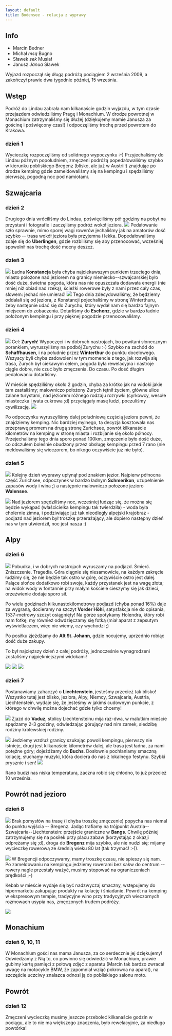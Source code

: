 ```yaml
---
layout: default
title: Bodensee - relacja z wyprawy
---
```


## Info
 * Marcin Bedner
 * Michał <em>msq</em> Bugno
 * Sławek <em>sek</em> Musiał
 * Janusz <em>Janua</em> Sławek

Wyjazd rozpoczął się długą podróżą pociągiem 2 września 2009, a zakończył prawie
dwa tygodnie później, 15 września.

## Wstęp
Podróż do Lindau zabrała nam kilkanaście godzin wyjazdu, w tym czasie przejazdem
odwiedziliśmy Pragę i Monachium. W drodze powrotnej w Monachium zatrzymaliśmy
się dłużej (dziękujemy mamie Janusza za gościnę i poświęcony czas!) i
odpoczęliśmy trochę przed powrotem do Krakowa.

### dzień 1
Wycieczkę rozpoczęliśmy od solidnego wypoczynku :-) Przyjechaliśmy do Lindau
późnym popołudniem, zmęczeni podróżą popedałowaliśmy szybko w kierunku
pobliskiego Bregenz (blisko, ale już w Austrii!) znajdując po drodze kemping gdzie
zameldowaliśmy się na kempingu i spędziliśmy pierwszą, pogodną noc pod namiotami.

## Szwajcaria

### dzień 2
Drugiego dnia wróciliśmy do Lindau, poświęciliśmy pół godziny na pobyt na przystani i
fotografie i zaczęliśmy podróż wokół jeziora.
<a href="./images/bodensee/04_01.jpg"><img src="./images/bodensee/04_01_thumb.jpg" class="right" /></a>
Pedałowanie szło sprawnie, mimo sporej wagi rowerów jechaliśmy jak na amatorów dość
szybko -- trasa wokół jeziora była przyjemna i lekka. Dopedałowaliśmy zdaje się do
**Uberlingen**, gdzie rozbiliśmy się aby przenocować, wcześniej spowolnił nas trochę dość
mocny deszcz.

### dzień 3
<a href="./images/bodensee/05_01.jpg"><img src="./images/bodensee/05_01_thumb.jpg" class="left" /></a>
Ładna **Konstancja** była chyba najciekawszym punktem trzeciego dnia, miasto
położone nad jeziorem na granicy niemiecko--szwajcarskiej było dość duże, świetna
pogoda, która nas nie opuszczała dodawała energii (nie mniej niż obiad nad rzeką),
ścieżki rowerowe były z nami przez cały czas, słowem: jechać nie umierać!
<a href="./images/bodensee/05_02.jpg"><img src="./images/bodensee/05_02_thumb.jpg" class="right" /></a>
Tego dnia zdecydowaliśmy, że będziemy oddalali się od jeziora, z Konstancji pojechaliśmy
w stronę Winterthuru, żeby następnie udać się do Zurychu, który wydał nam się
bardzo fajnym miejscem do zobaczenia.  Dotarliśmy do **Eschenz**, gdzie w bardzo ładnie
położonym kempingu i przy pięknej pogodzie przenocowaliśmy.

### dzień 4
<a href="./images/bodensee/06_01.jpg"><img src="./images/bodensee/06_01_thumb.jpg" class="right" /></a>
Cel: **Zurych**! Wypoczęci i w dobrych nastrojach, bo powitani słonecznym porankiem,
wyruszyliśmy na podbój Zurychu :-) Szybko na zachód do **Schaffhausen**, i na
południe przez **Winterthur** do punktu docelowego. Wszyscy byli chyba zadowoleni w
tym momencie z tego, jak rozwija się trasa, Zurych był ciekawym celem, pogoda była
rewelacyjna i nastroje ciągle dobre, nie czuć było zmęczenia. Do czasu. Po dość
długim pedałowaniu dotarliśmy.

W mieście spędziliśmy około 2 godzin, chyba za krótko jak na widoki jakie tam
zastaliśmy; malowniczo położony Zurych tętnił życiem, główne ulice zalane
turystami, nad jeziorem różnego rodzaju rozrywki (cyrkowcy, wesołe miasteczka i
wata cukrowa ;d) przyciągały masę ludzi, poczuliśmy cywilizację.
<a href="./images/bodensee/06_02.jpg"><img src="./images/bodensee/06_02_thumb.jpg" class="left" /></a>

Po odpoczynku wyruszyliśmy dalej południową częścią jeziora pewni, że znajdziemy
kemping. Nic bardziej mylnego, ta decyzja kosztowała nas przeprawę promem na
drugą stronę Zurichsee, powrót kilkanaście kilometrów na kemping w stronę
miasta i rozbijanie się około północy. Przejechaliśmy tego dnia sporo ponad
100km, zmęczenie było dość duże, co odczułem boleśnie obudzony przez obsługę
kempingu przed 7 rano (nie meldowaliśmy się wieczorem, bo nikogo oczywiście już
nie było).

### dzień 5
<a href="./images/bodensee/07_01.jpg"><img src="./images/bodensee/07_01_thumb.jpg" class="left" /></a>
Kolejny dzień wyprawy upłynął pod znakiem jezior. Najpierw północna część
Zurichsee, odpoczynek w bardzo ładnym **Schmerikon**, uzupełnienie zapasów wody i
wina ;) a następnie malowniczo położone jezioro **Walensee**.

<a href="./images/bodensee/07_02.jpg"><img src="./images/bodensee/07_02_thumb.jpg" class="left" /></a>
Nad jeziorem spędziliśmy noc, wcześniej łudząc się, że można się będzie wykąpać
(właścicielka kempingu tak twierdziła) - woda była cholernie zimna, i
podziwiając już tak nieodległy alpejski krajobraz - podjazd nad jeziorem był
troszkę przerażający, ale dopiero następny dzień nas w tym utwierdził, noc jest
nasza :)

## Alpy

### dzień 6
<a href="./images/bodensee/08_01.jpg"><img src="./images/bodensee/08_01_thumb.jpg" class="left" /></a>
Pobudka, i w dobrych nastrojach wyruszamy na podjazd. Śmierć. Zniszczenie.
Tragedia. Góra ciągnie się niesamowicie, na każdym zakręcie łudzimy się, że nie
będzie tak ostro w górę, oczywiście ostro jest dalej. Palące słońce dodatkowo
robi swoje, każdy przystanek jest na wagę złota; na widok wody w fontannie przy
małym kościele cieszymy się jak dzieci, orzeźwienie dodaje sporo sił.

Po wielu godzinach kilkunastokilometrowy podjazd (chyba ponad 16%) daje za
wygraną, docieramy na szczyt **Vorder Höhi**, satysfakcja nie do opisania,
1537-metrowy szczyt osiągnięty! Na górze spotykamy Holendra, który robi nam
fotkę, my również odwdzięczamy się fotką (miał aparat z zepsutym wyświetlaczem,
więc nie wiemy, czy wychodzi ;)

Po posiłku zjeżdżamy do **Alt St. Johann**, gdzie nocujemy, uprzednio robiąc dość
duże zakupy.

To był najcięższy dzień z całej podróży, jednocześnie wynagrodzeni zostaliśmy
najpiękniejszymi widokami!

<a href="./images/bodensee/08_02.jpg"><img src="./images/bodensee/08_02_thumb.jpg" class="left" /></a>
<a href="./images/bodensee/08_03.jpg"><img src="./images/bodensee/08_03_thumb.jpg" class="left" /></a>
<a href="./images/bodensee/08_04.jpg"><img src="./images/bodensee/08_04_thumb.jpg" class="left" /></a>

### dzień 7
Postanawiamy zahaczyć o **Liechtenstein**, jesteśmy przecież tak blisko! Wszystko tutaj
jest blisko, jeziora, Alpy, Niemcy, Szwajcaria, Austria, Liechtenstein, wydaje się,
że jesteśmy w jakimś cudownym punkcie, z którego w chwilę można dojechać gdzie
tylko chcemy!

<a href="./images/bodensee/09_03.jpg"><img src="./images/bodensee/09_03_thumb.jpg" class="left" /></a>
Zjazd do **Vaduz**, stolicy Liechtensteinu mija raz-dwa, w malutkim mieście spędzamy
2-3 godziny, odwiedzając górujący nad nim zamek, siedzibę rodziny królewskiej
rodziny.

<a href="./images/bodensee/09_01.jpg"><img src="./images/bodensee/09_01_thumb.jpg" class="right" /></a>
Jedziemy wzdłuż granicy szukając powoli kempingu, pierwszy nie istnieje, drugi
jest kilkanaście kilometrów dalej, ale trasa jest ładna, za nami potężne góry;
dojeżdżamy do **Buchs**. Dosłownie pochłaniamy smaczną kolację, słuchamy muzyki,
która dociera do nas z lokalnego festynu. Szybki prysznic i sen!
<a href="./images/bodensee/09_02.jpg"><img src="./images/bodensee/09_02_thumb.jpg" class="left" /></a>

Rano budzi nas niska temperatura, zaczna robić się chłodno, to już przecież 10
września.

## Powrót nad jezioro

### dzień 8
<a href="./images/bodensee/10_01.jpg"><img src="./images/bodensee/10_01_thumb.jpg" class="left" /></a>
Brak pomysłów na trasę (i chyba troszkę zmęczenie) popycha nas niemal do punktu wyjścia
-- Bregenz. Jadąc trafiamy na trójpunkt Austria--Szwajcaria--Liechtenstein:
przejście graniczne w **Bangs**. Chwilę później zatrzymujemy się na posiłek przy
placu zabaw (korzystając z okazji odpreżamy się ;d), droga do **Bregenz** mija
szybko, ale nie nudzi się: mijamy wycieczkę rowerową ze średnią wieku 80 lat
(tak trzymać! :-)).

<a href="./images/bodensee/10_02.jpg"><img src="./images/bodensee/10_02_thumb.jpg" class="right" /></a>
W Bregencji odpoczywamy, mamy troszkę czasu, nie spieszy się nam. Po
zameldowaniu na kempingu jedziemy rowerami bez sakw do centrum -- rowery nagle
przestały ważyć, musimy stopować na ograniczeniach prędkości ;-)

Kebab w mieście wydaje się być nadzwyczaj smaczny, wstępujemy do hipermarketu
zakupując produkty na kolację i śniadanie. Powrót na kemping w ekspresowym
tempie, tradycyjne wino przy tradycyjnych wieczornych rozmowach usypia nas,
zmęczonych trudem podróży.

<a href="./images/bodensee/10_03.jpg"><img src="./images/bodensee/10_03_thumb.jpg" class="left" /></a>

## Monachium

### dzień 9, 10, 11
W Monachium gości nas mama Janusza, za co serdecznie jej dziękujemy! Odwiedzamy
z Nią to, co powinno się odwiedzić w Monachium, prawie gubimy kartę pamięci z
połową zdjęć z aparatu (Marcin tak bardzo zwracał uwagę na motocykle BMW, że
zapomniał wziąć pokrowca na aparat), na szczęście uczciwy znalazca odnosi ją do
pobliskiego salonu moto.

## Powrót

### dzień 12
Zmęczeni wycieczką musimy jeszcze przeboleć kilkanaście godzin w pociągu, ale to
nie ma większego znaczenia, było rewelacyjnie, za niedługo powtórka!
